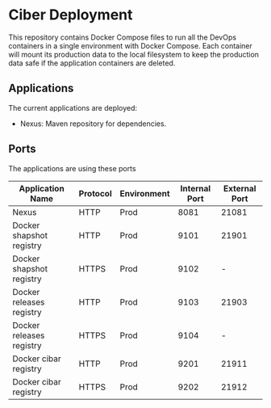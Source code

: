 # Ciber Deployment

This repository contains Docker Compose files to run all the DevOps containers in a single environment with Docker Compose. Each container will mount 
its production data to the local filesystem to keep the production data safe if the application containers are deleted.

## Applications

The current applications are deployed:

- Nexus: Maven repository for dependencies.

## Ports

The applications are using these ports

| Application Name         | Protocol | Environment | Internal Port  | External Port  |
|--------------------------|----------|-------------|----------------|----------------|
| Nexus                    | HTTP     | Prod        | 8081           | 21081          |
| Docker shapshot registry | HTTP     | Prod        | 9101           | 21901          |
| Docker shapshot registry | HTTPS    | Prod        | 9102           | -              |
| Docker releases registry | HTTP     | Prod        | 9103           | 21903          |
| Docker releases registry | HTTPS    | Prod        | 9104           | -              |
| Docker cibar registry    | HTTP     | Prod        | 9201           | 21911          |
| Docker cibar registry    | HTTPS    | Prod        | 9202           | 21912          |
